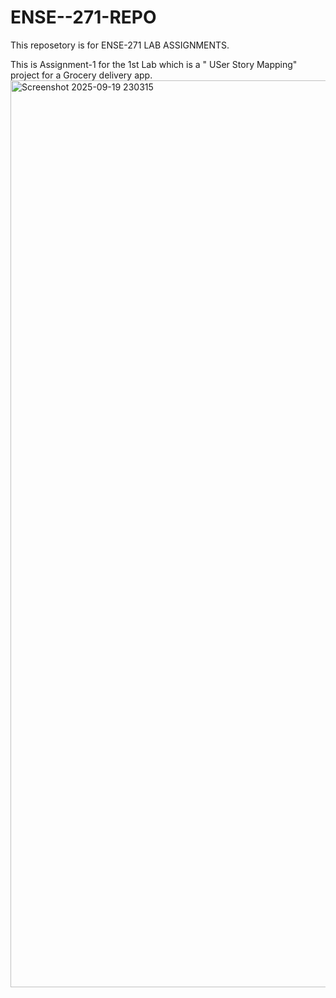 # ENSE--271-REPO

This reposetory is for ENSE-271 LAB ASSIGNMENTS.

This is Assignment-1 for the 1st Lab which is a " USer Story Mapping" project for a Grocery delivery app.
<img width="2879" height="1451" alt="Screenshot 2025-09-19 230315" src="https://github.com/user-attachments/assets/1a0f2dc4-07a6-4447-b809-7e77c87534ae" />
